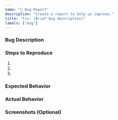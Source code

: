 ```yaml
---
name: "🐞 Bug Report"
description: "Create a report to help us improve."
title: "fix: [Brief bug description]"
labels: ["bug"]
---
```


### Bug Description

<!-- A clear and concise description of what the bug is. -->

### Steps to Reproduce

<!--
Steps to reproduce the behavior.
Example:
1. Go to '/login'
2. Click on 'Sign up with GitHub'
3. In the popup, click 'Cancel'
4. See an error in the console...
-->

1.
2.
3.

### Expected Behavior

<!-- A clear and concise description of what you expected to happen. -->

### Actual Behavior

<!-- A clear and concise description of what actually happened. -->

### Screenshots (Optional)

<!-- If applicable, add screenshots to help explain your problem. -->
